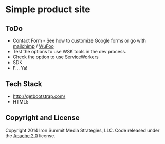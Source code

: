 # Simple product site 

## ToDo
* Contact Form - See how to customize Google forms or go with [mailchimp](https://apidocs.mailchimp.com/) / [WuFoo](http://www.wufoo.com/)
* Test the options to use WSK tools in the dev process.
* Check the option to use [ServiceWorkers](https://github.com/slightlyoff/ServiceWorker)
* SDK
* F... Ya!

## Tech Stack
* http://getbootstrap.com/
* HTML5

## Copyright and License
Copyright 2014 Iron Summit Media Strategies, LLC. Code released under the [Apache 2.0](https://github.com/IronSummitMedia/startbootstrap-stylish-portfolio/blob/gh-pages/LICENSE) license.
